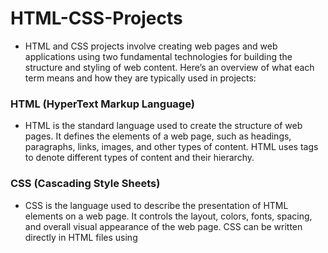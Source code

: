 # HTML-CSS-Projects
- HTML and CSS projects involve creating web pages and web applications using two fundamental technologies for building the structure and styling of web content. Here’s an overview of what each term means and how they are typically used in projects:

### HTML (HyperText Markup Language)
- HTML is the standard language used to create the structure of web pages. It defines the elements of a web page, such as headings, paragraphs, links, images, and other types of content. HTML uses tags  to denote different types of content and their hierarchy.

### CSS (Cascading Style Sheets)
- CSS is the language used to describe the presentation of HTML elements on a web page. It controls the layout, colors, fonts, spacing, and overall visual appearance of the web page. CSS can be written directly in HTML files using <style> tags, or it can be included in external stylesheet files.
